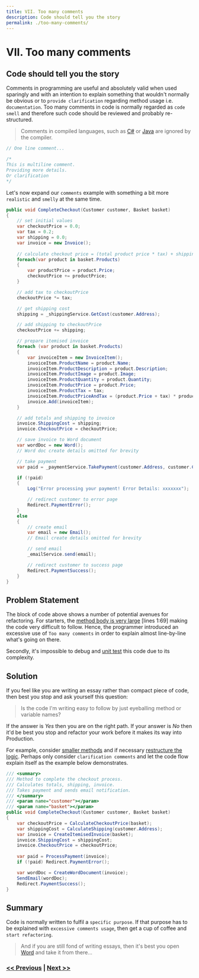 ```yaml
---
title: VII. Too many comments
description: Code should tell you the story
permalink: ./too-many-comments/
---
```


# VII. Too many comments

## Code should tell you the story

Comments in programming are useful and absolutely valid when used sparingly and with an intention to explain something that wouldn't normally be obvious or to `provide clarification` regarding method usage i.e. `documentation`. Too many comments in code is normally regarded as `code smell` and therefore such code should be reviewed and probably re-structured.

> Comments in compiled languages, such as [C#](https://docs.microsoft.com/en-us/dotnet/csharp/) or [Java](https://www.java.com/en/) are ignored by the compiler.

```csharp
// One line comment...

/* 
This is multiline comment.
Providing more details.
Or clarification
*/
```

Let's now expand our `comments` example with something a bit more `realistic` and `smelly` at the same time.

```csharp
public void CompleteCheckout(Customer customer, Basket basket)
{
    // set initial values
    var checkoutPrice = 0.0;
    var tax = 0.2;
    var shipping = 0.0;
    var invoice = new Invoice();
    
    // calculate checkout price = (total product price * tax) + shipping
    foreach(var product in basket.Products)
    {
        var productPrice = product.Price;
        checkoutPrice += productPrice;
    }

    // add tax to checkoutPrice
    checkoutPrice *= tax;

    // get shipping cost
    shipping = _shippingService.GetCost(customer.Address);

    // add shipping to checkoutPrice
    checkoutPrice += shipping;

    // prepare itemised invoice
    foreach (var product in basket.Products)
    {
        var invoiceItem = new InvoiceItem();
        invoiceItem.ProductName = product.Name;
        invoiceItem.ProductDescription = product.Description;
        invoiceItem.ProductImage = product.Image;
        invoiceItem.ProductQuantity = product.Quantity;
        invoiceItem.ProductPrice = product.Price;
        invoiceItem.ProductTax = tax;
        invoiceItem.ProductPriceAndTax = (product.Price + tax) * product.Quantity;
        invoice.Add(invoiceItem);
    }

    // add totals and shipping to invoice
    invoice.ShippingCost = shipping;
    invoice.CheckoutPrice = checkoutPrice;

    // save invoice to Word document
    var wordDoc = new Word();
    // Word doc create details omitted for brevity

    // take payment
    var paid = _paymentService.TakePayment(customer.Address, customer.CardDetails, checkoutPrice);

    if (!paid)
    {
        Log("Error processing your payment! Error Details: xxxxxxx");

        // redirect customer to error page
        Redirect.PaymentError();
    }
    else
    {
        // create email
        var email = new Email();
        // Email create details omitted for brevity

        // send email
        _emailService.send(email);

        // redirect customer to success page
        Redirect.PaymentSuccess();
    }
}
```

## Problem Statement

The block of code above shows a number of potential avenues for refactoring. For starters, the [method body is very large](large-method-bodies.md) [lines 1:69] making the code very difficult to follow. Hence, the programmer introduced an excessive use of `Too many comments` in order to explain almost line-by-line what's going on there.

Secondly, it's impossible to debug and [unit test](no-unit-tests.md) this code due to its complexity.

## Solution

If you feel like you are writing an essay rather than compact piece of code, then best you stop and ask yourself this question: 

> Is the code I'm writing easy to follow by just eyeballing method or variable names?

If the answer is *Yes* then you are on the right path. If your answer is *No* then it'd be best you stop and refactor your work before it makes its way into Production.

For example, consider [smaller methods](large-method-bodies.md) and if necessary [restructure the logic](logic-in-wrong-places.md). Perhaps only consider `clarification comments` and let the code flow explain itself as the example below demonstrates.

```csharp
/// <summary>
/// Method to complete the checkout process.
/// Calculates totals, shipping, invoice.
/// Takes payment and sends email notification.
/// </summary>
/// <param name="customer"></param>
/// <param name="basket"></param>
public void CompleteCheckout(Customer customer, Basket basket)
{
    var checkoutPrice = CalculateCheckoutPrice(basket);
    var shippingCost = CalculateShipping(customer.Address);
    var invoice = CreateItemisedInvoice(basket);
    invoice.ShippingCost = shippingCost;
    invoice.CheckoutPrice = checkoutPrice;
    
    var paid = ProcessPayment(invoice);
    if (!paid) Redirect.PaymentError();

    var wordDoc = CreateWordDocument(invoice);
    SendEmail(wordDoc);
    Redirect.PaymentSuccess();
}
```

## Summary

Code is normally written to fulfil a `specific purpose`. If that purpose has to be explained with `excessive comments usage`, then get a cup of coffee and `start refactoring`.

> And if you are still fond of writing essays, then it's best you open [Word](https://www.microsoft.com/en-gb/microsoft-365/word) and take it from there...

### [<< Previous](no-unit-tests.md) | [Next >>](logic-in-wrong-places.md)